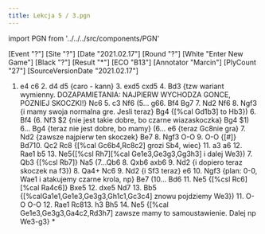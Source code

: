 ```yaml
---
title: Lekcja 5 / 3.pgn
---
```


import PGN from '../../../src/components/PGN'

<PGN>
﻿[Event "?"]
[Site "?"]
[Date "2021.02.17"]
[Round "?"]
[White "Enter New Game"]
[Black "?"]
[Result "*"]
[ECO "B13"]
[Annotator "Marcin"]
[PlyCount "27"]
[SourceVersionDate "2021.02.17"]

1. e4 c6 2. d4 d5 {caro - kann} 3. exd5 cxd5 4. Bd3 {tzw wariant wymienny. DOZAPAMIETANIA: NAJPIERW WYCHODZA GONCE, POZNIEJ SKOCZKI!} Nc6 5. c3 Nf6 (5... g66. Bf4 Bg7 7. Nd2 Nf6 8. Ngf3 {i mamy swoja normalna gre. Jesli teraz} Bg4 {[%cal Gd1b3] to Hb3}) 6. Bf4 (6. Nf3 $2 {nie jest takie dobre, bo czarne wiazaskoczka} Bg4 $1) 6... Bg4 {teraz nie jest dobre, bo mamy} (6... e6 {teraz Gc8nie gra} 7. Nd2 {zawsze najpierw ten skoczek} Be7 8. Ngf3 O-O 9. O-O {[#]} Bd710. Qc2 Rc8 {[%cal Gc6b4,Rc8c2] grozi Sb4, wiec} 11. a3 a6 12. Rae1 b5 13. Ne5{[%csl Rh7][%cal Ge1e3,Ge3g3,Gg3h3] i dalej We3}) 7. Qb3 {[%csl Rb7]} Na5 (7...Qb6 8. Qxb6 axb6 9. Nd2 {i dopiero teraz skoczek na f3}) 8. Qa4+ Nc6 9. Nd2 {i Sf3 teraz} e6 10. Ngf3 {plan: 0-0, Wae1 i atakujemy czarne krola, np} Be7 (10... Bd6 11. Ne5 {[%csl Rc6][%cal Ra4c6]} Bxe5 12. dxe5 Nd7 13. Bb5 {[%calGa1e1,Ge1e3,Ge3g3,Gh1c1,Gc3c4] znowu pojdziemy We3}) 11. O-O O-O 12. Rae1 Rc813. h3 Bh5 14. Ne5 {[%cal Ge1e3,Ge3g3,Ga4c2,Rd3h7] zawsze mamy to samoustawienie. Dalej np We3-g3} *


</PGN>
